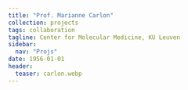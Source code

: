 ```yaml
---
title: "Prof. Marianne Carlon"
collection: projects
tags: collaboration
tagline: Center for Molecular Medicine, KU Leuven
sidebar:
  nav: "Projs"
date: 1956-01-01
header:
  teaser: carlon.webp
---
```

